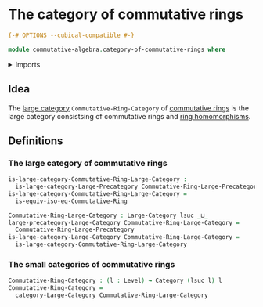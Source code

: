 # The category of commutative rings

```agda
{-# OPTIONS --cubical-compatible #-}

module commutative-algebra.category-of-commutative-rings where
```

<details><summary>Imports</summary>

```agda
open import category-theory.categories
open import category-theory.large-categories

open import commutative-algebra.isomorphisms-commutative-rings
open import commutative-algebra.precategory-of-commutative-rings

open import foundation.universe-levels
```

</details>

## Idea

The [large category](category-theory.large-categories.md)
`Commutative-Ring-Category` of
[commutative rings](commutative-algebra.commutative-rings.md) is the large
category consistsing of commutative rings and
[ring homomorphisms](commutative-algebra.homomorphisms-commutative-rings.md).

## Definitions

### The large category of commutative rings

```agda
is-large-category-Commutative-Ring-Large-Category :
  is-large-category-Large-Precategory Commutative-Ring-Large-Precategory
is-large-category-Commutative-Ring-Large-Category =
  is-equiv-iso-eq-Commutative-Ring

Commutative-Ring-Large-Category : Large-Category lsuc _⊔_
large-precategory-Large-Category Commutative-Ring-Large-Category =
  Commutative-Ring-Large-Precategory
is-large-category-Large-Category Commutative-Ring-Large-Category =
  is-large-category-Commutative-Ring-Large-Category
```

### The small categories of commutative rings

```agda
Commutative-Ring-Category : (l : Level) → Category (lsuc l) l
Commutative-Ring-Category =
  category-Large-Category Commutative-Ring-Large-Category
```
